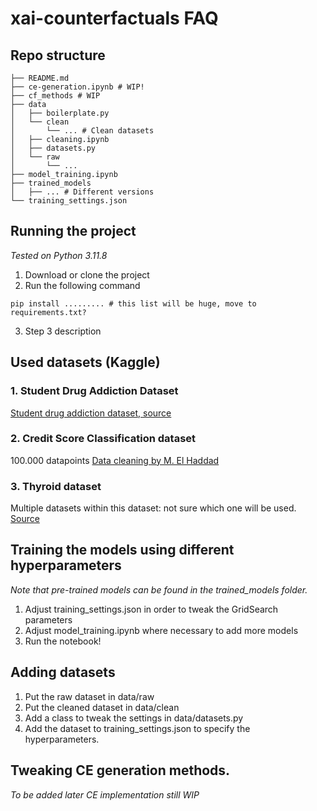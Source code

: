 # xai-counterfactuals FAQ

 ## Repo structure
    ├── README.md
    ├── ce-generation.ipynb # WIP! 
    ├── cf_methods # WIP
    ├── data
    │   ├── boilerplate.py
    │   └── clean
    │       └── ... # Clean datasets
    │   ├── cleaning.ipynb
    │   ├── datasets.py
    │   └── raw
    │       └── ...
    ├── model_training.ipynb
    ├── trained_models
    │   ├── ... # Different versions
    └── training_settings.json

## Running the project
*Tested on Python 3.11.8*
1. Download or clone the project
2. Run the following command
```
pip install ......... # this list will be huge, move to requirements.txt?
```
3. Step 3 description

## Used datasets (Kaggle)

### 1. Student Drug Addiction Dataset
[Student drug addiction dataset, source](https://www.kaggle.com/datasets/atifmasih/students-drugs-addiction-dataset)

### 2. Credit Score Classification dataset
100.000 datapoints
[Data cleaning by M. El Haddad](https://www.kaggle.com/code/mohamedahmed10000/credit-score-eda-prediction-multi-class/notebook#Plotting-The-Target)

### 3. Thyroid dataset
Multiple datasets within this dataset: not sure which one will be used.
[Source](https://www.kaggle.com/datasets/yasserhessein/thyroid-disease-data-set)

## Training the models using different hyperparameters
*Note that pre-trained models can be found in the trained_models folder.*
1. Adjust training_settings.json in order to tweak the GridSearch parameters
2. Adjust model_training.ipynb where necessary to add more models
3. Run the notebook!

## Adding datasets
1. Put the raw dataset in data/raw
2. Put the cleaned dataset in data/clean
3. Add a class to tweak the settings in data/datasets.py
4. Add the dataset to training_settings.json to specify the hyperparameters. 

## Tweaking CE generation methods.
*To be added later*
*CE implementation still WIP*

